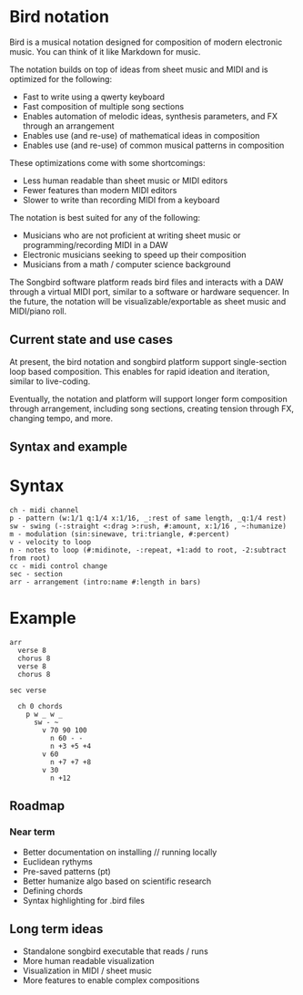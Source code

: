 # Bird notation 

Bird is a musical notation designed for composition of modern electronic music. You can think of it like Markdown for music.

The notation builds on top of ideas from sheet music and MIDI and is optimized for the following:
- Fast to write using a qwerty keyboard
- Fast composition of multiple song sections
- Enables automation of melodic ideas, synthesis parameters, and FX through an arrangement
- Enables use (and re-use) of mathematical ideas in composition
- Enables use (and re-use) of common musical patterns in composition

These optimizations come with some shortcomings:
- Less human readable than sheet music or MIDI editors
- Fewer features than modern MIDI editors
- Slower to write than recording MIDI from a keyboard

The notation is best suited for any of the following:
- Musicians who are not proficient at writing sheet music or programming/recording MIDI in a DAW
- Electronic musicians seeking to speed up their composition
- Musicians from a math / computer science background

The Songbird software platform reads bird files and interacts with a DAW through a virtual MIDI port, similar to a software or hardware sequencer. In the future, the notation will be visualizable/exportable as sheet music and MIDI/piano roll.

## Current state and use cases

At present, the bird notation and songbird platform support single-section loop based composition. This enables for rapid ideation and iteration, similar to live-coding.

Eventually, the notation and platform will support longer form composition through arrangement, including song sections, creating tension through FX, changing tempo, and more.

## Syntax and example

# Syntax

```
ch - midi channel
p - pattern (w:1/1 q:1/4 x:1/16, _:rest of same length, _q:1/4 rest)
sw - swing (-:straight <:drag >:rush, #:amount, x:1/16 , ~:humanize)
m - modulation (sin:sinewave, tri:triangle, #:percent)
v - velocity to loop
n - notes to loop (#:midinote, -:repeat, +1:add to root, -2:subtract from root)
cc - midi control change
sec - section 
arr - arrangement (intro:name #:length in bars)
```

# Example

```
arr
  verse 8
  chorus 8
  verse 8
  chorus 8

sec verse

  ch 0 chords
    p w _ w _
      sw - ~
        v 70 90 100
          n 60 - -
          n +3 +5 +4
        v 60
          n +7 +7 +8
        v 30
          n +12
```

## Roadmap

### Near term
- Better documentation on installing // running locally
- Euclidean rythyms
- Pre-saved patterns (pt)
- Better humanize algo based on scientific research
- Defining chords
- Syntax highlighting for .bird files

## Long term ideas
- Standalone songbird executable that reads / runs
- More human readable visualization
- Visualization in MIDI / sheet music
- More features to enable complex compositions
